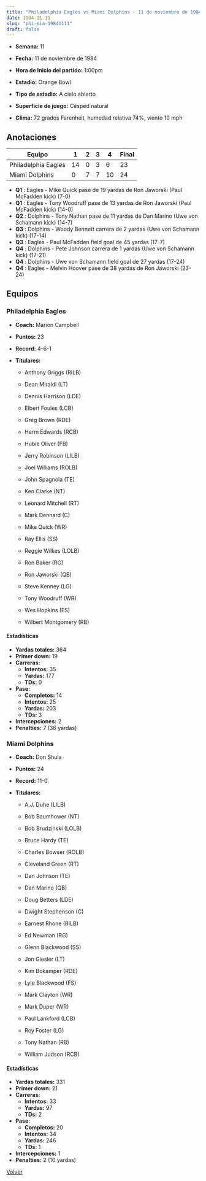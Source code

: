 ```yaml
---
title: "Philadelphia Eagles vs Miami Dolphins - 11 de noviembre de 1984"
date: 1984-11-11
slug: "phi-mia-19841111"
draft: false
---
```


* **Semana:** 11
* **Fecha:** 11 de noviembre de 1984

* **Hora de Inicio del partido:** 1:00pm
* **Estadio:** Orange Bowl
* **Tipo de estadio:** A cielo abierto
* **Superficie de juego:** Césped natural
* **Clima:** 72 grados Farenheit, humedad relativa 74%, viento 10 mph





## Anotaciones
| Equipo | 1 | 2 | 3 | 4 | Final |
|--------|---|---|---|---|-------|
| Philadelphia Eagles  | 14 | 0 | 3 | 6  | 23 |
| Miami Dolphins  | 0 | 7 | 7 | 10  | 24 |
* **Q1** : Eagles - Mike Quick pase de 19 yardas de Ron Jaworski (Paul McFadden kick) (7-0)
* **Q1** : Eagles - Tony Woodruff pase de 13 yardas de Ron Jaworski (Paul McFadden kick) (14-0)
* **Q2** : Dolphins - Tony Nathan pase de 11 yardas de Dan Marino (Uwe von Schamann kick) (14-7)
* **Q3** : Dolphins - Woody Bennett carrera de 2 yardas (Uwe von Schamann kick) (17-14)
* **Q3** : Eagles - Paul McFadden field goal de 45 yardas (17-7)
* **Q4** : Dolphins - Pete Johnson carrera de 1 yardas (Uwe von Schamann kick) (17-21)
* **Q4** : Dolphins - Uwe von Schamann field goal de 27 yardas (17-24)
* **Q4** : Eagles - Melvin Hoover pase de 38 yardas de Ron Jaworski (23-24)


## Equipos


### Philadelphia Eagles
* **Coach:** Marion Campbell
* **Puntos:** 23
* **Record:** 4-6-1
* **Titulares:** 

  * Anthony Griggs (RILB) 

  * Dean Miraldi (LT) 

  * Dennis Harrison (LDE) 

  * Elbert Foules (LCB) 

  * Greg Brown (RDE) 

  * Herm Edwards (RCB) 

  * Hubie Oliver (FB) 

  * Jerry Robinson (LILB) 

  * Joel Williams (ROLB) 

  * John Spagnola (TE) 

  * Ken Clarke (NT) 

  * Leonard Mitchell (RT) 

  * Mark Dennard (C) 

  * Mike Quick (WR) 

  * Ray Ellis (SS) 

  * Reggie Wilkes (LOLB) 

  * Ron Baker (RG) 

  * Ron Jaworski (QB) 

  * Steve Kenney (LG) 

  * Tony Woodruff (WR) 

  * Wes Hopkins (FS) 

  * Wilbert Montgomery (RB) 

#### Estadísticas
* **Yardas totales:** 364
* **Primer down:** 19
* **Carreras:**
  * **Intentos:** 35
  * **Yardas:** 177
  * **TDs:** 0
* **Pase:**
  * **Completos:** 14
  * **Intentos:** 25
  * **Yardas:** 203
  * **TDs:** 3
* **Intercepciones:** 2
* **Penalties:** 7 (36 yardas)

### Miami Dolphins
* **Coach:** Don Shula
* **Puntos:** 24
* **Record:** 11-0
* **Titulares:** 

  * A.J. Duhe (LILB) 

  * Bob Baumhower (NT) 

  * Bob Brudzinski (LOLB) 

  * Bruce Hardy (TE) 

  * Charles Bowser (ROLB) 

  * Cleveland Green (RT) 

  * Dan Johnson (TE) 

  * Dan Marino (QB) 

  * Doug Betters (LDE) 

  * Dwight Stephenson (C) 

  * Earnest Rhone (RILB) 

  * Ed Newman (RG) 

  * Glenn Blackwood (SS) 

  * Jon Giesler (LT) 

  * Kim Bokamper (RDE) 

  * Lyle Blackwood (FS) 

  * Mark Clayton (WR) 

  * Mark Duper (WR) 

  * Paul Lankford (LCB) 

  * Roy Foster (LG) 

  * Tony Nathan (RB) 

  * William Judson (RCB) 

#### Estadísticas
* **Yardas totales:** 331
* **Primer down:** 21
* **Carreras:**
  * **Intentos:** 33
  * **Yardas:** 97
  * **TDs:** 2
* **Pase:**
  * **Completos:** 20
  * **Intentos:** 34
  * **Yardas:** 246
  * **TDs:** 1
* **Intercepciones:** 1
* **Penalties:** 2 (10 yardas)


[Volver](/historia/1984)
